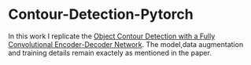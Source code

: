 # Contour-Detection-Pytorch
In this work I replicate the [Object Contour Detection with a Fully Convolutional Encoder-Decoder Network](https://arxiv.org/pdf/1603.04530.pdf). The model,data augmentation and training details remain exactely as mentioned in the paper.
